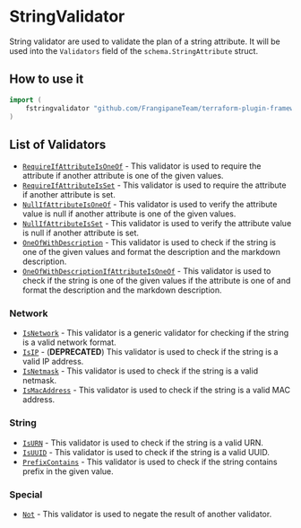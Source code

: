 # StringValidator

String validator are used to validate the plan of a string attribute.
It will be used into the `Validators` field of the `schema.StringAttribute` struct.

## How to use it

```go
import (
    fstringvalidator "github.com/FrangipaneTeam/terraform-plugin-framework-validators/stringvalidator"
)
```

## List of Validators

- [`RequireIfAttributeIsOneOf`](../common/require_if_attribute_is_one_of.md) - This validator is used to require the attribute if another attribute is one of the given values.
- [`RequireIfAttributeIsSet`](../common/require_if_attribute_is_set.md) - This validator is used to require the attribute if another attribute is set.
- [`NullIfAttributeIsOneOf`](../common/null_if_attribute_is_one_of.md) - This validator is used to verify the attribute value is null if another attribute is one of the given values.
- [`NullIfAttributeIsSet`](../common/null_if_attribute_is_set.md) - This validator is used to verify the attribute value is null if another attribute is set.
- [`OneOfWithDescription`](oneofwithdescription.md) - This validator is used to check if the string is one of the given values and format the description and the markdown description.
- [`OneOfWithDescriptionIfAttributeIsOneOf`](../common/oneofwithdescriptionifattributeisoneof.md) - This validator is used to check if the string is one of the given values if the attribute is one of and format the description and the markdown description.

### Network

- [`IsNetwork`](isnetwork.md) - This validator is a generic validator for checking if the string is a valid network format.
- [`IsIP`](isip.md) - (**DEPRECATED**) This validator is used to check if the string is a valid IP address.
- [`IsNetmask`](isnetmask.md) - This validator is used to check if the string is a valid netmask.
- [`IsMacAddress`](ismacaddress.md) - This validator is used to check if the string is a valid MAC address.

### String

- [`IsURN`](isurn.md) - This validator is used to check if the string is a valid URN.
- [`IsUUID`](isuuid.md) - This validator is used to check if the string is a valid UUID.
- [`PrefixContains`](prefixcontains.md) - This validator is used to check if the string contains prefix in the given value.

### Special

- [`Not`](not.md) - This validator is used to negate the result of another validator.
